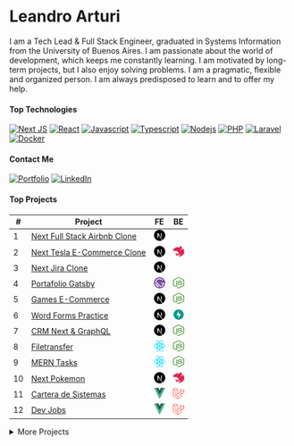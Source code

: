 # Leandro Arturi

I am a Tech Lead & Full Stack Engineer, graduated in Systems Information from the University of Buenos Aires. I am passionate about the world of development, which keeps me constantly learning. I am motivated by long-term projects, but I also enjoy solving problems. I am a pragmatic, flexible and organized person. I am always predisposed to learn and to offer my help.

#### Top Technologies

[![Next JS](https://img.shields.io/badge/Next-black?style=for-the-badge&logo=next.js&logoColor=white)](#) 
[![React](https://img.shields.io/badge/React-61DBFB?style=for-the-badge&logo=react&logoColor=03D3F7&color=212121)](#) 
[![Javascript](https://img.shields.io/badge/Javascript-F0DB4F?style=for-the-badge&logo=javascript&logoColor=black&color=E8D44D)](#) 
[![Typescript](https://img.shields.io/badge/Typescript-007acc?style=for-the-badge&logo=typescript&logoColor=white&color=2F73BF)](#) 
[![Nodejs](https://img.shields.io/badge/-Nodejs-3C873A?style=for-the-badge&logo=node.js&logoColor=white&color=519942)](#) 
[![PHP](https://img.shields.io/badge/-PHP-777BB4?style=for-the-badge&logo=php&logoColor=white)](#)
[![Laravel](https://img.shields.io/badge/-Laravel-FF2D20?style=for-the-badge&logo=laravel&logoColor=white&color=E7392C)](#)
[![Docker](https://img.shields.io/badge/docker-%230db7ed.svg?style=for-the-badge&logo=docker&logoColor=white&color=2592E5)](#)

#### Contact Me
[![Portfolio](https://img.shields.io/badge/Portfolio-%23000000.svg?style=for-the-badge&logo=firefox&logoColor=#FF7139)](https://leandroarturi.com.ar)
[![LinkedIn](https://img.shields.io/badge/linkedin-%230077B5.svg?style=for-the-badge&logo=linkedin&logoColor=white&color=0173B1)](https://www.linkedin.com/in/leandroarturi)


#### Top Projects
| #  | Project                                                                   | FE                                                                                                                                         | BE                                                                                                                                             |
| -- | ------------------------------------------------------------------------- | ------------------------------------------------------------------------------------------------------------------------------------------ | ---------------------------------------------------------------------------------------------------------------------------------------------- |
| 1  | [Next Full Stack Airbnb Clone](https://next-clone-seven-abnb.vercel.app)  | [<span><img src="./icons/nextjs-icon.svg" alt="Next" width="20px" height="20px"></span>](https://github.com/larturi/next-airbnb-clone)     |                                                                                                                                                |
| 2  | [Next Tesla E-Commerce Clone](https://tesloshop-nextjs.vercel.app)        | [<span><img src="./icons/nextjs-icon.svg" alt="Next" width="20px" height="20px"></span>](https://github.com/larturi/next-teslo-shop)       | [<span><img src="./icons/nestjs.svg" alt="Nest.js" width="20px" height="20px">](https://github.com/larturi/nest-teslo-api)                     |
| 3  | [Next Jira Clone](https://next-open-jira-app.vercel.app)                  | [<span><img src="./icons/nextjs-icon.svg" alt="Next" width="20px" height="20px"></span>](https://github.com/larturi/next-open-jira)        |                                                                                                                                                |
| 4  | [Portafolio Gatsby](https://leandroarturi.com.ar)                         | [<span><img src="./icons/gatsby.svg" alt="Gatsby" width="20px" height="20px"></span>](https://github.com/larturi/portfolio-gatsby)         | [<span><img src="./icons/nodejs-icon.svg" alt="Node" width="20px" height="20px"></span>](https://github.com/larturi/portfolio-strapi)          |
| 5  | [Games E-Commerce](http://cloudapp.com.ar/ecommerce-games)                | [<span><img src="./icons/nextjs-icon.svg" alt="Next" width="20px" height="20px"></span>](https://github.com/larturi/next-ecommerce-client) | [<span><img src="./icons/nodejs-icon.svg" alt="Node" width="20px" height="20px"></span>](https://github.com/larturi/strapi-ecommerce-server)   |
| 6  | [Word Forms Practice](https://next-words-form.vercel.app)                 | [<span><img src="./icons/nextjs-icon.svg" alt="Next" width="20px" height="20px"></span>](https://github.com/larturi/next-words-form)       | [<span><img src="./icons/fastapi.png" alt="Python" width="20px" height="20px"></span>](https://github.com/larturi/fastapi-words-forms)         |
| 7  | [CRM Next & GraphQL](http://cloudapp.com.ar/crm-next-apollo)              | [<span><img src="./icons/nextjs-icon.svg" alt="Next" width="20px" height="20px"></span>](https://github.com/larturi/next-graphql-crm)      | [<span><img src="./icons/nodejs-icon.svg" alt="Node" width="20px" height="20px"></span>](https://github.com/larturi/node-graphql-crm)          |
| 8  | [Filetransfer](https://react-filetransfer-cliente.vercel.app)             | [<span><img src="./icons/react.svg" alt="React" width="20px" height="20px"></span>](https://github.com/larturi/react-filetransfer-cliente) | [<span><img src="./icons/nodejs-icon.svg" alt="Node" width="20px" height="20px"></span>](https://github.com/larturi/node-filetransfer-backend) |
| 9  | [MERN Tasks](http://mern-tasks.cloudapp.com.ar)                           | [<span><img src="./icons/react.svg" alt="React" width="20px" height="20px"></span>](https://github.com/larturi/react-mern-tasks)           | [<span><img src="./icons/nodejs-icon.svg" alt="Node" width="20px" height="20px"></span>](https://github.com/larturi/node-mern-tasks)           |
| 10 | [Next Pokemon](https://next-app-pokemon.vercel.app)                       | [<span><img src="./icons/nextjs-icon.svg" alt="Next" width="20px" height="20px"></span>](https://github.com/larturi/next-pokemon)          | [<span><img src="./icons/nestjs.svg" alt="Nest.js" width="20px" height="20px">](https://github.com/larturi/nest-pokedex)                       |
| 11 | [Cartera de Sistemas](http://www.carteradesistemas.cloudapp.com.ar/login) | [<span><img src="./icons/vue.svg" alt="Vue" width="20px" height="20px"></span>](https://github.com/larturi/vue-buscador-banderas)          | [<span><img src="./icons/laravel.svg" alt="Laravel" width="20px" height="20px"></span>](https://github.com/larturi/laravel-cartera-sistemas)   |
| 12 | [Dev Jobs](http://www.devjobs.cloudapp.com.ar)                            | [<span><img src="./icons/vue.svg" alt="Vue" width="20px" height="20px"></span>](https://github.com/larturi/vue-buscador-banderas)          | [<span><img src="./icons/laravel.svg" alt="Laravel" width="20px" height="20px"></span>](https://github.com/larturi/laravel-devJobs)            |
  
<details>
<summary>
  More Projects
</summary>
  
| #   | Project                                                                                        | FE                                                                                                                                                      | BE                                                                                                                                                  |
| --- | ---------------------------------------------------------------------------------------------- | ------------------------------------------------------------------------------------------------------------------------------------------------------- | --------------------------------------------------------------------------------------------------------------------------------------------------- |
| 1   | Serverless AWS Lambda Dynamo PoC                                                               |                                                                                                                                                         | [<span><img src="./icons/nodejs-icon.svg" alt="Node" width="20px" height="20px"></span>](https://github.com/larturi/aws-serverless-node-poc)        |
| 2   | Twitter Clone React & Go                                                                       | [<span><img src="./icons/react.svg" alt="React" width="20px" height="20px"></span>](https://github.com/larturi/react-twitter-clone)                     | [<span><img src="./icons/go.svg" alt="Golang" width="20px" height="20px"></span>](https://github.com/larturi/golang-twitter-clone)                  |
| 3   | Nest & GraphQL AnyList                                                                         |                                                                                                                                                         | [<span><img src="./icons/nestjs.svg" alt="Nest.js" width="20px" height="20px">](https://github.com/larturi/nest-graphql-anylist)                    |
| 4   | Petgram React, Node & GraphQL                                                                  | [<span><img src="./icons/react.svg" alt="React" width="20px" height="20px"></span>](https://github.com/larturi/react-petgram)                           | [<span><img src="./icons/nodejs-icon.svg" alt="Node" width="20px" height="20px"></span>](https://github.com/larturi/react-petgram/tree/main/api)    |
| 5   | [React Crypto CoinGecko](https://react-crypto-coingecko.netlify.app)                           | [<span><img src="./icons/react.svg" alt="React" width="20px" height="20px"></span>](https://github.com/larturi/react-crypto-coingecko)                  |                                                                                                                                                     |
| 6   | [Journal App](http://calendar-react.cloudapp.com.ar)                                           | [<span><img src="./icons/react.svg" alt="React" width="20px" height="20px"></span>](https://github.com/larturi/react-journal-app)                       |                                                                                                                                                     |
| 7   | [React Lyrics](https://lyrics-react-lna.netlify.app)                                           | [<span><img src="./icons/react.svg" alt="React" width="20px" height="20px"></span>](https://github.com/larturi/react-lyrics-v2)                         |                                                                                                                                                     |
| 8   | MERN CRUD Context App                                                                          | [<span><img src="./icons/react.svg" alt="React" width="20px" height="20px"></span>](https://github.com/larturi/mern-context-ts-crud/client)             | [<span><img src="./icons/nodejs-icon.svg" alt="Node" width="20px" height="20px"></span>](https://github.com/larturi/mern-context-ts-crud)           |
| 9   | [React Giphy App](http://cloudapp.com.ar/demo/gif-react)                                       | [<span><img src="./icons/react.svg" alt="React" width="20px" height="20px"></span>](https://github.com/larturi/react-gift-app)                          |                                                                                                                                                     |
| 10  | [React Drinks App](http://cloudapp.com.ar/demo/drinks)                                         | [<span><img src="./icons/react.svg" alt="React" width="20px" height="20px"></span>](https://github.com/larturi/react-drinks)                            |                                                                                                                                                     |
| 11  | [React Criptos App](http://cloudapp.com.ar/demo/cripto)                                        | [<span><img src="./icons/react.svg" alt="React" width="20px" height="20px"></span>](https://github.com/larturi/react-criptomonedas)                     |                                                                                                                                                     |
| 12  | [React Heroes App](https://heros-react-app.netlify.app)                                        | [<span><img src="./icons/react.svg" alt="React" width="20px" height="20px"></span>](https://github.com/larturi/react-heroes-app)                        |                                                                                                                                                     |
| 13  | [React Breaking Bad](https://breakingbad-app-react.netlify.app)                                | [<span><img src="./icons/react.svg" alt="React" width="20px" height="20px"></span>](https://github.com/larturi/react-breakingbad-api)                   |                                                                                                                                                     |
| 14  | [React Basic Budget](https://budget-basic-react-app.netlify.app)                               | [<span><img src="./icons/react.svg" alt="React" width="20px" height="20px"></span>](https://github.com/larturi/react-presupuesto)                       |                                                                                                                                                     |
| 15  | [React Seguros](https://cotizador-react-app-ok.netlify.app)                                    | [<span><img src="./icons/react.svg" alt="React" width="20px" height="20px"></span>](https://github.com/larturi/react-cotizador)                         |                                                                                                                                                     |
| 16  | [React Citas App](https://agenda-turnos-react.netlify.app)                                     | [<span><img src="./icons/react.svg" alt="React" width="20px" height="20px"></span>](https://github.com/larturi/react-citas)                             |                                                                                                                                                     |
| 17  | [React Imágenes Pixabay](https://images-pixabay-react-app.netlify.app)                         | [<span><img src="./icons/react.svg" alt="React" width="20px" height="20px"></span>](https://github.com/larturi/react-imagenes-pixabay)                  |                                                                                                                                                     |
| 18  | iCard - Menú Restaurantes                                                                      | [<span><img src="./icons/react.svg" alt="React" width="20px" height="20px"></span>](https://github.com/larturi/react-icard)                             | [<span><img src="./icons/django.svg" alt="Django" width="20px" height="20px"></span>](https://github.com/larturi/django-rest-icard)                 |
| 19  | MERN Tickets App                                                                               | [<span><img src="./icons/react.svg" alt="React" width="20px" height="20px"></span>](https://github.com/larturi/react-tickets-app)                       | [<span><img src="./icons/nodejs-icon.svg" alt="Node" width="20px" height="20px"></span>](https://github.com/larturi/-node-tickets-app-server)       |
| 20  | React Noticias App                                                                             | [<span><img src="./icons/react.svg" alt="React" width="20px" height="20px"></span>](https://github.com/larturi/react-noticias)                          |                                                                                                                                                     |
| 21  | React CRUD Productos                                                                           | [<span><img src="./icons/react.svg" alt="React" width="20px" height="20px"></span>](https://github.com/larturi/react-redux-crud-productos)              |                                                                                                                                                     |
| 22  | React Mapbox SocketIO                                                                          | [<span><img src="./icons/react.svg" alt="React" width="20px" height="20px"></span>](https://github.com/larturi/react-mapas-client)                      |                                                                                                                                                     |
| 23  | React Clima App                                                                                | [<span><img src="./icons/react.svg" alt="React" width="20px" height="20px"></span>](https://github.com/larturi/react-clima)                             |                                                                                                                                                     |
| 24  | MERN Chat                                                                                      | [<span><img src="./icons/react.svg" alt="React" width="20px" height="20px"></span>](https://github.com/larturi/react-chatapp-app)                       | [<span><img src="./icons/nodejs-icon.svg" alt="Node" width="20px" height="20px"></span>](https://github.com/larturi/node-chatapp-server)            |
| 25  | [Todolist MERN](http://www.todolist-mern.cloudapp.com.ar)                                      | [<span><img src="./icons/nextjs-icon.svg" alt="Next" width="20px" height="20px"></span>](https://github.com/larturi/next-todolist-mern-cliente)         | [<span><img src="./icons/nodejs-icon.svg" alt="Node" width="20px" height="20px"></span>](https://github.com/larturi/node-todolist-mern-ts-server)   |
| 26  | [Products Hunt](https://product-hunt-1f8d8.web.app)                                            | [<span><img src="./icons/nextjs-icon.svg" alt="Next" width="20px" height="20px"></span>](https://github.com/larturi/next-producthunt)                   | <span><img src="./icons/firebase.svg" alt="Firebase" width="20px" height="20px"></span>                                                             |
| 27  | [Guitar LA](https://react-next-guitarla.vercel.app)                                            | [<span><img src="./icons/nextjs-icon.svg" alt="Next" width="20px" height="20px"></span>](https://github.com/larturi/next-guitarla)                      |                                                                                                                                                     |
| 28  | [Curriculum](https://gatsby-curriculum.netlify.app)                                            | [<span><img src="./icons/gatsby.svg" alt="Gatsby" width="20px" height="20px"></span>](https://github.com/larturi/gatsby-curriculum)                     |                                                                                                                                                     |
| 29  | [Hotel Gatsby](https://gatsby-hotel-app.netlify.app)                                           | [<span><img src="./icons/gatsby.svg" alt="Gatsby" width="20px" height="20px"></span>](https://github.com/larturi/gatsby-hotel)                          |                                                                                                                                                     |
| 30  | [Bienes Raices](https://bienesraices-gatsby-app.netlify.app)                                   | [<span><img src="./icons/gatsby.svg" alt="Gatsby" width="20px" height="20px"></span>](https://github.com/larturi/gatsby-propiedades-front)              | [<span><img src="./icons/nodejs-icon.svg" alt="Node" width="20px" height="20px"></span>](https://github.com/larturi/node-propiedades-back)          |
| 31  | Node Api Rest Server                                                                           |                                                                                                                                                         | [<span><img src="./icons/nodejs-icon.svg" alt="Node" width="20px" height="20px"></span>](https://github.com/larturi/node-rest-server)               |
| 32  | Node API Rest: Mongoose, MySQL, Swagger                                                        |                                                                                                                                                         | [<span><img src="./icons/nodejs-icon.svg" alt="Node" width="20px" height="20px"></span>](https://github.com/larturi/node-swagger-jwt-api)           |
| 33  | Node PoCs & Labs                                                                               |                                                                                                                                                         | [<span><img src="./icons/nodejs-icon.svg" alt="Node" width="20px" height="20px"></span>](https://github.com/larturi/node-labs)                      |
| 34  | Apollo & MySQL & TypeScript                                                                    |                                                                                                                                                         | [<span><img src="./icons/nodejs-icon.svg" alt="Node" width="20px" height="20px"></span>](https://github.com/larturi/apollo-graphql-typescript)      |
| 35  | Node Bands Names                                                                               |                                                                                                                                                         | [<span><img src="./icons/nodejs-icon.svg" alt="Node" width="20px" height="20px"></span>](https://github.com/larturi/socketio-band-names-server)     |
| 36  | Node Turnos                                                                                    |                                                                                                                                                         | [<span><img src="./icons/nodejs-icon.svg" alt="Node" width="20px" height="20px"></span>](https://github.com/larturi/node-turnos)                    |
| 37  | Node FizzBuzz                                                                                  |                                                                                                                                                         | [<span><img src="./icons/nodejs-icon.svg" alt="Node" width="20px" height="20px"></span>](https://github.com/larturi/node-ts-fizzbuzz)               |
| 38  | Node Basic Chat                                                                                |                                                                                                                                                         | [<span><img src="./icons/nodejs-icon.svg" alt="Node" width="20px" height="20px"></span>](https://github.com/larturi/socketio-chat-basico)           |
| 39  | Node Weather App                                                                               |                                                                                                                                                         | [<span><img src="./icons/nodejs-icon.svg" alt="Node" width="20px" height="20px"></span>](https://github.com/larturi/node-weather-app)               |
| 40  | Node Clima App                                                                                 |                                                                                                                                                         | [<span><img src="./icons/nodejs-icon.svg" alt="Node" width="20px" height="20px"></span>](https://github.com/larturi/node-clima)                     |
| 41  | Node Todolist Shell                                                                            |                                                                                                                                                         | [<span><img src="./icons/nodejs-icon.svg" alt="Node" width="20px" height="20px"></span>](https://github.com/larturi/node-por-hacer)                 |
| 42  | Node & MySQL & TypeScript                                                                      |                                                                                                                                                         | [<span><img src="./icons/nodejs-icon.svg" alt="Node" width="20px" height="20px"></span>](https://github.com/larturi/node-ts-mysql)                  |
| 43  | Chat Node                                                                                      |                                                                                                                                                         | [<span><img src="./icons/nodejs-icon.svg" alt="Node" width="20px" height="20px"></span>](https://github.com/larturi/node-socket-chat)               |
| 44  | Apollo & MySQL                                                                                 |                                                                                                                                                         | [<span><img src="./icons/nodejs-icon.svg" alt="Node" width="20px" height="20px"></span>](https://github.com/larturi/apollo-graphql-mysql-server)    |
| 45  | Laravel Devstagram                                                                             | [<span><img src="./icons/laravel.svg" alt="Laravel" width="20px" height="20px"></span>](https://github.com/larturi/laravel-devstagram)                  |                                                                                                                                                     |
| 46  | Blog + Admin - Laravel & Jetstream                                                             | [<span><img src="./icons/laravel.svg" alt="Laravel" width="20px" height="20px"></span>](https://github.com/larturi/laravel-blog-jetstream)              |                                                                                                                                                     |
| 47  | [Todolist Laravel & Nuxt](http://todolist-vue.cloudapp.com.ar/dist)                            | [<span><img src="./icons/nuxt-icon.svg" alt="Nuxt" width="20px" height="20px"></span>](https://github.com/larturi/vue-nuxt-todolist-client)             | [<span><img src="./icons/laravel.svg" alt="Laravel" width="20px" height="20px"></span>](https://github.com/larturi/laravel-vue-todolist-backend)    |
| 48  | [Laravel Organizador Futbol](http://hoyjugamos.cloudapp.com.ar)                                | [<span><img src="./icons/laravel.svg" alt="Laravel" width="20px" height="20px"></span>](https://github.com/larturi/php-hoyjugamos)                      |                                                                                                                                                     |
| 49  | Laravel Establecimientos                                                                       | [<span><img src="./icons/laravel.svg" alt="Laravel" width="20px" height="20px"></span>](https://github.com/larturi/laravel-establecimientos)            |                                                                                                                                                     |
| 50  | CURD Laravel                                                                                   | [<span><img src="./icons/laravel.svg" alt="Laravel" width="20px" height="20px"></span>](https://github.com/larturi/laravel-abm)                         |                                                                                                                                                     |
| 51  | CURD Laravel II                                                                                | [<span><img src="./icons/laravel.svg" alt="Laravel" width="20px" height="20px"></span>](https://github.com/larturi/laravel-abm2)                        |                                                                                                                                                     |
| 52  | [Famosos Twitter](http://www.famososentwitter.com.ar/noticias-de-famosos-en-twitter/all/1.php) | [<span><img src="./icons/php.svg" alt="Php" width="20px" height="20px"></span>](https://github.com/larturi/php-famosos-twitter)                         |                                                                                                                                                     |
| 53  | [Chistes](http://chistescodificados.cloudapp.com.ar/controllers/chiste.php?accion=listar)      | [<span><img src="./icons/php.svg" alt="Php" width="20px" height="20px"></span>](https://github.com/larturi/php-chistessincodificar)                     |                                                                                                                                                     |
| 54  | [Programmer Day](http://programmerday.cloudapp.com.ar)                                         | [<span><img src="./icons/php.svg" alt="Php" width="20px" height="20px"></span>](https://github.com/larturi/php-programmerday)                           |                                                                                                                                                     |
| 55  | Trivia Series                                                                                  | [<span><img src="./icons/php.svg" alt="Php" width="20px" height="20px"></span>](https://github.com/larturi/php-triviaseries)                            |                                                                                                                                                     |
| 56  | Maschefacts                                                                                    | [<span><img src="./icons/php.svg" alt="Php" width="20px" height="20px"></span>](https://github.com/larturi/php-maschefacts)                             |                                                                                                                                                     |
| 57  | PoCs & Labs                                                                                    | [<span><img src="./icons/php.svg" alt="Php" width="20px" height="20px"></span>](https://github.com/larturi/php-labs)                                    |                                                                                                                                                     |
| 58  | Patrones de Diseño JS & TS                                                                     |                                                                                                                                                         | [<span><img src="./icons/javascript.svg" alt="Vanilla JS" width="20px" height="20px"></span>](https://github.com/larturi/js-design-patterns)        |
| 59  | [The Vision Test](http://cloudapp.com.ar/visiontest)                                           | [<span><img src="./icons/javascript.svg" alt="Vanilla JS" width="20px" height="20px"></span>](https://github.com/larturi/js-the-vision-test)            |                                                                                                                                                     |
| 60  | [Simon](http://cloudapp.com.ar/demo/simon)                                                     | [<span><img src="./icons/javascript.svg" alt="Vanilla JS" width="20px" height="20px"></span>](https://github.com/larturi/js-simon)                      |                                                                                                                                                     |
| 61  | BlockChain                                                                                     |                                                                                                                                                         | [<span><img src="./icons/javascript.svg" alt="Vanilla JS" width="20px" height="20px"></span>](https://github.com/larturi/js-blockchain)             |
| 62  | Portafolio Old                                                                                 | [<span><img src="./icons/javascript.svg" alt="Vanilla JS" width="20px" height="20px"></span>](https://github.com/larturi/js-leandroarturi)              |                                                                                                                                                     |
| 63  | Docker Django + Postgres + React                                                               |                                                                                                                                                         | [<span><img src="./icons/docker-icon.svg" alt="Docker" width="20px" height="20px"></span>](https://github.com/larturi/docker-django-rest-react-poc) |
| 64  | Docker Next.js App                                                                             |                                                                                                                                                         | [<span><img src="./icons/docker-icon.svg" alt="Docker" width="20px" height="20px"></span>](https://github.com/larturi/docker-nextjs-template)       |
| 65  | Docker Postgres + PgAdmin                                                                      |                                                                                                                                                         | [<span><img src="./icons/docker-icon.svg" alt="Docker" width="20px" height="20px"></span>](https://github.com/larturi/docker-postgres-pgadmin)      |
| 66  | Docker Php8 + MySQL                                                                            |                                                                                                                                                         | [<span><img src="./icons/docker-icon.svg" alt="Docker" width="20px" height="20px"></span>](https://github.com/larturi/docker-php8-mysql)            |
| 67  | Docker Php5.4 + MySQL                                                                          |                                                                                                                                                         | [<span><img src="./icons/docker-icon.svg" alt="Docker" width="20px" height="20px"></span>](https://github.com/larturi/docker-php54-mysql)           |
| 68  | Docker Laravel + MySQL + PhpMyAdmin                                                            |                                                                                                                                                         | [<span><img src="./icons/docker-icon.svg" alt="Docker" width="20px" height="20px"></span>](https://github.com/larturi/docker-laravel-mysql)         |
| 69  | Python Pygame Rockets                                                                          | [<span><img src="./icons/python.svg" alt="Python" width="20px" height="20px"></span>](https://github.com/larturi/python-pygame-rockets)                 |                                                                                                                                                     |
| 70  | Python Asistente PyAudio & Pyttsx3                                                             | [<span><img src="./icons/python.svg" alt="Python" width="20px" height="20px"></span>](https://github.com/larturi/python-asistente-virtual)              |                                                                                                                                                     |
| 71  | Python Callejero Argenprop                                                                     |                                                                                                                                                         | [<span><img src="./icons/python.svg" alt="Python" width="20px" height="20px"></span>](https://github.com/larturi/python-argenprop-callejero)        |
| 72  | Python Scraping Subtitles BeautifulSoup                                                        |                                                                                                                                                         | [<span><img src="./icons/python.svg" alt="Python" width="20px" height="20px"></span>](https://github.com/larturi/python-scraping-subtitles)         |
| 73  | Python Scraping Books BeautifulSoup                                                            |                                                                                                                                                         | [<span><img src="./icons/python.svg" alt="Python" width="20px" height="20px"></span>](https://github.com/larturi/python-scraping-books)             |
| 74  | Python Scraping Spider                                                                         |                                                                                                                                                         | [<span><img src="./icons/python.svg" alt="Python" width="20px" height="20px"></span>](https://github.com/larturi/python-scraping-spider)            |
| 75  | Python Excel Automation Pandas                                                                 |                                                                                                                                                         | [<span><img src="./icons/python.svg" alt="Python" width="20px" height="20px"></span>](https://github.com/larturi/python-excel-pandas-openpyxl)      |
| 76  | Python Recetario                                                                               |                                                                                                                                                         | [<span><img src="./icons/python.svg" alt="Python" width="20px" height="20px"></span>](https://github.com/larturi/python-recetario)                  |
| 77  | CRUD Python Tkinter                                                                            | [<span><img src="./icons/python.svg" alt="Python" width="20px" height="20px"></span>](https://github.com/larturi/python-crud-tkinter)                   |                                                                                                                                                     |
| 78  | Python PoCs & Labs                                                                             |                                                                                                                                                         | [<span><img src="./icons/python.svg" alt="Python" width="20px" height="20px"></span>](https://github.com/larturi/python-labs)                       |
| 79  | Python CSV to SQLite                                                                           |                                                                                                                                                         | [<span><img src="./icons/python.svg" alt="Python" width="20px" height="20px"></span>](https://github.com/larturi/python-zip-csv-sqlite)             |
| 80  | FastAPI & GraphQL                                                                              |                                                                                                                                                         | [<span><img src="./icons/fastapi.png" alt="Python" width="20px" height="20px"></span>](https://github.com/larturi/fastapi-graphql-postgre)          |
| 81  | FastAPI & Mongo Posts with User Login API                                                      |                                                                                                                                                         | [<span><img src="./icons/fastapi.png" alt="Python" width="20px" height="20px"></span>](https://github.com/larturi/fastapi-mongo-login-user-post)    |
| 82  | FastAPI & Mongo Basic API CURD                                                                 |                                                                                                                                                         | [<span><img src="./icons/fastapi.png" alt="Python" width="20px" height="20px"></span>](https://github.com/larturi/fastapi-mongo-crud)               |
| 83  | Flask & Postgres Basic API CURD                                                                |                                                                                                                                                         | [<span><img src="./icons/flask.png" alt="Python" width="20px" height="20px"></span>](https://github.com/larturi/flask-api-crud)                     |
| 84  | Django API Blog                                                                                |                                                                                                                                                         | [<span><img src="./icons/django.svg" alt="Django" width="20px" height="20px"></span>](https://github.com/larturi/django-rest-blog-full)             |
| 85  | Django API Agenda                                                                              |                                                                                                                                                         | [<span><img src="./icons/django.svg" alt="Django" width="20px" height="20px"></span>](https://github.com/larturi/django-rest-agenda)                |
| 86  | Django API Profiles                                                                            |                                                                                                                                                         | [<span><img src="./icons/django.svg" alt="Django" width="20px" height="20px"></span>](https://github.com/larturi/django-profiles-api)               |
| 87  | Django API Polls                                                                               |                                                                                                                                                         | [<span><img src="./icons/django.svg" alt="Django" width="20px" height="20px"></span>](https://github.com/larturi/django_polls)                      |
| 88  | Django API Blog Basic                                                                          |                                                                                                                                                         | [<span><img src="./icons/django.svg" alt="Django" width="20px" height="20px"></span>](https://github.com/larturi/django-rest-blog-basic)            |
| 89  | Django API PoC                                                                                 |                                                                                                                                                         | [<span><img src="./icons/django.svg" alt="Django" width="20px" height="20px"></span>](https://github.com/larturi/django-apirest-lab-tests)          |
| 90  | Django Personal Page                                                                           | [<span><img src="./icons/django.svg" alt="Django" width="20px" height="20px"></span>](https://github.com/larturi/django-personal-page)                  |                                                                                                                                                     |
| 91  | Django Users App                                                                               | [<span><img src="./icons/django.svg" alt="Django" width="20px" height="20px"></span>](https://github.com/larturi/django-users)                          |                                                                                                                                                     |
| 92  | Django Biblioteca App                                                                          | [<span><img src="./icons/django.svg" alt="Django" width="20px" height="20px"></span>](https://github.com/larturi/django-biblioteca)                     |                                                                                                                                                     |
| 93  | Django Empleados App                                                                           | [<span><img src="./icons/django.svg" alt="Django" width="20px" height="20px"></span>](https://github.com/larturi/django-empleados)                      |                                                                                                                                                     |
| 94  | Django Todolist with Login                                                                     | [<span><img src="./icons/django.svg" alt="Django" width="20px" height="20px"></span>](https://github.com/larturi/django-todolist)                       |                                                                                                                                                     |
| 95  | Django Web Playground                                                                          | [<span><img src="./icons/django.svg" alt="Django" width="20px" height="20px"></span>](https://github.com/larturi/django-web-playground)                 |                                                                                                                                                     |
| 96  | Django MyBlog App                                                                              | [<span><img src="./icons/django.svg" alt="Django" width="20px" height="20px"></span>](https://github.com/larturi/django-myblog)                         |                                                                                                                                                     |
| 97  | Django Web Cursos                                                                              | [<span><img src="./icons/django.svg" alt="Django" width="20px" height="20px"></span>](https://github.com/larturi/django-webpage/tree/main)              |                                                                                                                                                     |
| 98  | Golang API Basic with GORM                                                                     |                                                                                                                                                         | [<span><img src="./icons/go.svg" alt="Golang" width="20px" height="20px"></span>](https://github.com/larturi/golang-api-gorm-basic)                 |
| 99  | Golang API Basic with MySQL                                                                    |                                                                                                                                                         | [<span><img src="./icons/go.svg" alt="Golang" width="20px" height="20px"></span>](https://github.com/larturi/golang-api-gorm-basic)                 |
| 100 | Golang PoC                                                                                     |                                                                                                                                                         | [<span><img src="./icons/go.svg" alt="Golang" width="20px" height="20px"></span>](https://github.com/larturi/golang-basic/tree/main)                |
| 101 | Gym Fitness                                                                                    | [<span><img src="./icons/wordpress-icon.svg" alt="WordPress" width="20px" height="20px"></span>](https://github.com/larturi/wp-gymfitness)              |                                                                                                                                                     |
| 102 | Visita Toronto                                                                                 | [<span><img src="./icons/wordpress-icon.svg" alt="WordPress" width="20px" height="20px"></span>](https://github.com/larturi/wp-visita-toronto)          |                                                                                                                                                     |
| 103 | Pizzeria Website                                                                               | [<span><img src="./icons/wordpress-icon.svg" alt="WordPress" width="20px" height="20px"></span>](https://github.com/larturi/wp-gutenberg-pizzeria)      |                                                                                                                                                     |
| 104 | Blog del Viajero                                                                               | [<span><img src="./icons/wordpress-icon.svg" alt="WordPress" width="20px" height="20px"></span>](https://github.com/larturi/wp-blog-viajero)            |                                                                                                                                                     |
| 105 | Bootstrap Blog Theme                                                                           | [<span><img src="./icons/wordpress-icon.svg" alt="WordPress" width="20px" height="20px"></span>](https://github.com/larturi/wp-bootstrap-blog)          |                                                                                                                                                     |
| 106 | Simple Bootstrap Theme]                                                                        | [<span><img src="./icons/wordpress-icon.svg" alt="WordPress" width="20px" height="20px"></span>](https://github.com/larturi/wp-simple-theme-bootstrap)  |                                                                                                                                                     |
| 107 | [Chat Angular & Firebaser](http://cloudapp.com.ar/demo/firechat)                               | [<span><img src="./icons/angular-icon.svg" alt="Angular" width="20px" height="20px"></span> ](https://github.com/larturi/angular-firechat)              | <span><img src="./icons/firebase.svg" alt="Firebase" width="20px" height="20px"></span>                                                             |
| 108 | [Burguers App](http://cloudapp.com.ar/demo/burgers/#/list-categories)                          | [<span><img src="./icons/angular-icon.svg" alt="Angular" width="20px" height="20px"></span>](https://github.com/larturi/angular-burguer-queen)          |                                                                                                                                                     |
| 109 | [Angular Heroes](http://cloudapp.com.ar/demo/heroes-ng/#/heroes)                               | [<span><img src="./icons/angular-icon.svg" alt="Angular" width="20px" height="20px"></span> ](https://github.com/larturi/angular-buscador-heroes)       |                                                                                                                                                     |
| 110 | [Angular Películas App](http://cloudapp.com.ar/demo/peliculas/#/home)                          | [<span><img src="./icons/angular-icon.svg" alt="Angular" width="20px" height="20px"></span> ](https://github.com/larturi/angular-peliculas)             |                                                                                                                                                     |
| 111 | [Angular Blackjack](http://cloudapp.com.ar/demo/blackjack/#/juego)                             | [<span><img src="./icons/angular-icon.svg" alt="Angular" width="20px" height="20px"></span> ](https://github.com/larturi/js-blackjack)                  |                                                                                                                                                     |
| 112 | [Angular Blog](https://angular-blog-app.netlify.app)                                           | [<span><img src="./icons/angular-icon.svg" alt="Angular" width="20px" height="20px"></span> ](https://github.com/larturi/angular-blog)                  |                                                                                                                                                     |
| 113 | [Angular Blog Admin](https://blog-admin-angular.netlify.app)                                   | [<span><img src="./icons/angular-icon.svg" alt="Angular" width="20px" height="20px"></span> ](https://github.com/larturi/angular-dasboard-blog)         |                                                                                                                                                     |
| 114 | [Angular Game of Year](http://cloudapp.com.ar/demo/goty/#/inicio)                              | [<span><img src="./icons/angular-icon.svg" alt="Angular" width="20px" height="20px"></span> ](https://github.com/larturi/angular-goty)                  | <span><img src="./icons/firebase.svg" alt="Firebase" width="20px" height="20px"></span>                                                             |
| 115 | [Angular Upload Images](http://cloudapp.com.ar/demo/upload-images/#/fotos)                     | [<span><img src="./icons/angular-icon.svg" alt="Angular" width="20px" height="20px"></span> ](https://github.com/larturi/angular-uploadimages-firebase) | <span><img src="./icons/firebase.svg" alt="Firebase" width="20px" height="20px"></span>                                                             |
| 116 | Angular Drag & Drop Países                                                                     | [<span><img src="./icons/angular-icon.svg" alt="Angular" width="20px" height="20px"></span> ](https://github.com/larturi/angular-drag-drop-paises)      |                                                                                                                                                     |
| 117 | Angular Gráficos                                                                               | [<span><img src="./icons/angular-icon.svg" alt="Angular" width="20px" height="20px"></span> ](https://github.com/larturi/angular-graficos)              |                                                                                                                                                     |
| 118 | Angular Maps PoC                                                                               | [<span><img src="./icons/angular-icon.svg" alt="Angular" width="20px" height="20px"></span> ](https://github.com/larturi/angular-mapas)                 |                                                                                                                                                     |
| 119 | Angular Reservas App                                                                           | [<span><img src="./icons/angular-icon.svg" alt="Angular" width="20px" height="20px"></span> ](https://github.com/larturi/angular-reservas-peluqueria)   |                                                                                                                                                     |
| 120 | Angular Contactos App                                                                          | [<span><img src="./icons/angular-icon.svg" alt="Angular" width="20px" height="20px"></span> ](https://github.com/larturi/angular-contact-list)          |                                                                                                                                                     |
| 121 | Angular Pipes                                                                                  | [<span><img src="./icons/angular-icon.svg" alt="Angular" width="20px" height="20px"></span> ](https://github.com/larturi/angular-pipes)                 |                                                                                                                                                     |
| 122 | Angular Preguntas y Respuestas                                                                 | [<span><img src="./icons/angular-icon.svg" alt="Angular" width="20px" height="20px"></span> ](https://github.com/larturi/angular-preguntas-respuestas)  |                                                                                                                                                     |
| 123 | CRUD Angular & Firebase                                                                        | [<span><img src="./icons/angular-icon.svg" alt="Angular" width="20px" height="20px"></span> ](https://github.com/larturi/angular-crud-firebase)         | <span><img src="./icons/firebase.svg" alt="Firebase" width="20px" height="20px"></span>                                                             |
| 124 | Angular Login Firebase                                                                         | [<span><img src="./icons/angular-icon.svg" alt="Angular" width="20px" height="20px"></span> ](https://github.com/larturi/angular-login-firebase)        | <span><img src="./icons/firebase.svg" alt="Firebase" width="20px" height="20px"></span>                                                             |
| 125 | Angular Todolist                                                                               | [<span><img src="./icons/angular-icon.svg" alt="Angular" width="20px" height="20px"></span> ](https://github.com/larturi/angular-task-list)             |                                                                                                                                                     |
| 126 | Nuxt Matafuegos                                                                                | [<span><img src="./icons/nuxt-icon.svg" alt="Nuxt" width="20px" height="20px"></span>](https://github.com/larturi/vue-nuxt-matafuegos)                  |                                                                                                                                                     |
| 127 | [Vue Buscador Banderas](https://vue-flags-api.netlify.app)                                     | [<span><img src="./icons/vue.svg" alt="Vue" width="20px" height="20px"></span>](https://github.com/larturi/vue-buscador-banderas)                       |                                                                                                                                                     |
| 128 | Vue CRUD Firebase Auth                                                                         | [<span><img src="./icons/vue.svg" alt="Vue" width="20px" height="20px"></span>](https://github.com/larturi/vue-crud-firebase-auth)                      | <span><img src="./icons/firebase.svg" alt="Firebase" width="20px" height="20px"></span>                                                             |
| 129 | Vue Cotización Dólar                                                                           | [<span><img src="./icons/vue.svg" alt="Vue" width="20px" height="20px"></span>](https://github.com/larturi/vue-axios-vuetify-dolar)                     |                                                                                                                                                     |
| 130 | Vue Composition PoC                                                                            | [<span><img src="./icons/vue.svg" alt="Vue" width="20px" height="20px"></span>](https://github.com/larturi/vue-composition-poc)                         |                                                                                                                                                     |
| 131 | MEVN CRUD PoC                                                                                  | [<span><img src="./icons/vue.svg" alt="Vue" width="20px" height="20px"></span>](https://github.com/larturi/vue-crud-node-frontend)                      | [<span><img src="./icons/nodejs-icon.svg" alt="Node" width="20px" height="20px"></span>](https://github.com/larturi/vue-crud-node-backend)          |
| 132 | [Red Social](https://larturi.github.io/bootstrap-red-social)                                   | [<span><img src="./icons/bootstrap.svg" alt="Bootstrap" width="20px" height="20px"></span>](https://github.com/larturi/bootstrap-red-social)            |                                                                                                                                                     |
| 133 | [Dashboard](https://larturi.github.io/bootstrap-dashboard)                                     | [<span><img src="./icons/bootstrap.svg" alt="Bootstrap" width="20px" height="20px"></span>](https://github.com/larturi/bootstrap-dashboard)             |                                                                                                                                                     |
| 134 | [Bootstrap Blog](https://larturi.github.io/bootstrap-vanilla-ejemplos/blog.html)               | [<span><img src="./icons/bootstrap.svg" alt="Bootstrap" width="20px" height="20px"></span>](https://github.com/larturi/bootstrap-vanilla-ejemplos)      |                                                                                                                                                     |
| 135 | [Bootstrap Album](https://larturi.github.io/bootstrap-vanilla-ejemplos/album.html)             | [<span><img src="./icons/bootstrap.svg" alt="Bootstrap" width="20px" height="20px"></span>](https://github.com/larturi/bootstrap-vanilla-ejemplos)      |                                                                                                                                                     |
| 136 | [Ionic Todolist](http://cloudapp.com.ar/demo/todolist-ng/#/tabs/tab1)                          | [<span><img src="./icons/ionic.svg" alt="Ionic" width="20px" height="20px"></span>](https://github.com/larturi/angular-todolist)                        |                                                                                                                                                     |
| 137 | App Películas RN                                                                               | [<span><img src="./icons/react.svg" alt="React Native" width="20px" height="20px"></span>](https://github.com/larturi/rn-peliculas)                     |                                                                                                                                                     |
| 138 | Calculadora iOS                                                                                | [<span><img src="./icons/react.svg" alt="React Native" width="20px" height="20px"></span>](https://github.com/larturi/rn-calculadora)                   |                                                                                                                                                     |
| 139 | Counter App                                                                                    | [<span><img src="./icons/react.svg" alt="React Native" width="20px" height="20px"></span>](https://github.com/larturi/rn-counter-app)                   |                                                                                                                                                     |
| 140 | Flutter Películas App                                                                          | [<span><img src="./icons/flutter.svg" alt="Flutter" width="20px" height="20px"></span>](https://github.com/larturi/flutter-peliculas)                   |                                                                                                                                                     |
| 141 | News App                                                                                       | [<span><img src="./icons/flutter.svg" alt="Flutter" width="20px" height="20px"></span>](https://github.com/larturi/flutter-news)                        |                                                                                                                                                     |
| 142 | User Preferences                                                                               | [<span><img src="./icons/flutter.svg" alt="Flutter" width="20px" height="20px"></span>](https://github.com/larturi/flutter-user-preferences)            |                                                                                                                                                     |
| 143 | QR APP                                                                                         | [<span><img src="./icons/flutter.svg" alt="Flutter" width="20px" height="20px"></span>](https://github.com/larturi/flutter-qr)                          |                                                                                                                                                     |
| 144 | Diseños Flutter                                                                                | [<span><img src="./icons/flutter.svg" alt="Flutter" width="20px" height="20px"></span>](https://github.com/larturi/flutter-disenos)                     |                                                                                                                                                     |
| 145 | Instagram Clone                                                                                | [<span><img src="./icons/react.svg" alt="React" width="20px" height="20px"></span>](https://github.com/larturi/react-apollo-instaclone-client)          | [<span><img src="./icons/nodejs-icon.svg" alt="Node" width="20px" height="20px"></span>](https://github.com/larturi/apollo-instaclone-server)       |
| 146 | [Airbnb Clone](https://larturi.github.io/tailwind-airbnb)                                      | [<span><img src="./icons/tailwindcss-icon.svg" alt="Tailwind" width="20px" height="20px"></span>](https://github.com/larturi/tailwind-airbnb)           |                                                                                                                                                     |
| 147 | [Django Cafeteria](http://cafeteriadjango.pythonanywhere.com)                                  | [<span><img src="./icons/django.svg" alt="Django" width="20px" height="20px"></span>](https://github.com/larturi/django-cafeteria)                      |                                                                                                                                                     |
| 148 | [Game of Life](https://game-life-conway.netlify.app)                                           | [<span><img src="./icons/javascript.svg" alt="Vanilla JS" width="20px" height="20px"></span>](https://github.com/larturi/js-game-of-life-conway)        |                                                                                                                                                     |
| 149 | [Test Seis Sombreros](http://cloudapp.com.ar/testsombreros)                                    | [<span><img src="./icons/php.svg" alt="Php" width="20px" height="20px"></span>](https://github.com/larturi/php-seis-sombreros)                          |                                                                                                                                                     |
| 150 | [Red Social Recetas](http://www.recetas.cloudapp.com.ar)                                       | [<span><img src="./icons/laravel.svg" alt="Laravel" width="20px" height="20px"></span>](https://github.com/larturi/laravel-recetas-cocina)              |
 <br>

</details>
  
